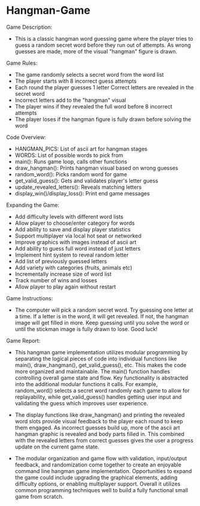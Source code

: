 # Hangman-Game

Game Description:

- This is a classic hangman word guessing game where the player tries to guess a random secret word before they run out of attempts. As wrong guesses are made, more of the visual "hangman" figure is drawn.

Game Rules:

- The game randomly selects a secret word 
  from the word list
- The player starts with 8 incorrect 
  guess attempts
- Each round the player guesses 1 letter
  Correct letters are revealed in the secret word
- Incorrect letters add to the  "hangman" visual
- The player wins if they revealed the 
  full word before 8 incorrect attempts
- The player loses if the hangman figure 
  is fully drawn before solving the word

Code Overview:

- HANGMAN_PICS: List of ascii art for 
  hangman stages
- WORDS: List of possible words to pick 
  from
- main(): Runs game loop, calls other 
  functions
- draw_hangman(): Prints hangman visual 
  based on wrong guesses
- random_word(): Picks random word for 
  game
- get_valid_guess(): Gets and validates 
  player's letter guess
- update_revealed_letters(): Reveals 
  matching letters
- display_win()/display_loss(): Print end 
  game messages

Expanding the Game:

- Add difficulty levels with different 
  word lists
- Allow player to choose/enter category for words
- Add ability to save and display player 
  statistics
- Support multiplayer via local hot seat 
  or networked
- Improve graphics with images instead of 
  ascii art
- Add ability to guess full word instead 
  of just letters
- Implement hint system to reveal random letter
- Add list of previously guessed letters
- Add variety with categories (fruits, 
  animals etc)
- Incrementally increase size of word list
- Track number of wins and losses
- Allow player to play again without 
  restart

Game Instructions:
  - The computer will pick a random secret word. Try guessing one letter at a time. If a letter is in the word, it will get revealed. If not, the hangman image will get filled in more. Keep guessing until you solve the word or until the stickman image is fully drawn to lose. Good luck!

Game Report:
  - This hangman game implementation utilizes modular programming by separating the logical pieces of code into individual functions like main(), draw_hangman(), get_valid_guess(), etc. This makes the code more organized and maintainable. The main() function handles controlling overall game state and flow. Key functionality is abstracted into the additional modular functions it calls. For example, random_word() selects a secret word randomly each game to allow for replayability, while get_valid_guess() handles getting user input and validating the guess which improves user experience.

  - The display functions like draw_hangman() and printing the revealed word slots provide visual feedback to the player each round to keep them engaged. As incorrect guesses build up, more of the ascii art hangman graphic is revealed and body parts filled in. This combined with the revealed letters from correct guesses gives the user a progress update on the current game state.

  - The modular organization and game flow with validation, input/output feedback, and randomization come together to create an enjoyable command line hangman game implementation. Opportunities to expand the game could include upgrading the graphical elements, adding difficulty options, or enabling multiplayer support. Overall it utilizes common programming techniques well to build a fully functional small game from scratch.